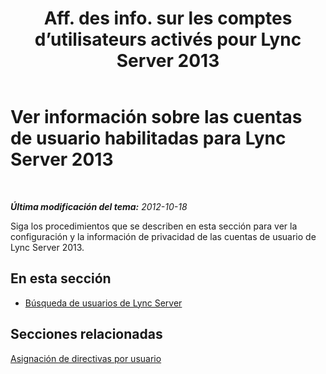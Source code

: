 ﻿---
title: "Aff. des info. sur les comptes d’utilisateurs activés pour Lync Server 2013"
TOCTitle: "Aff. des info. sur les comptes d’utilisateurs activés pour Lync Server 2013"
ms:assetid: 18309dca-b502-44e5-83e2-e314a827d298
ms:mtpsurl: https://technet.microsoft.com/es-es/library/JJ687980(v=OCS.15)
ms:contentKeyID: 49888903
ms.date: 01/07/2017
mtps_version: v=OCS.15
ms.translationtype: HT
---

# Ver información sobre las cuentas de usuario habilitadas para Lync Server 2013

 

_**Última modificación del tema:** 2012-10-18_

Siga los procedimientos que se describen en esta sección para ver la configuración y la información de privacidad de las cuentas de usuario de Lync Server 2013.

## En esta sección

  - [Búsqueda de usuarios de Lync Server](lync-server-2013-search-for-lync-server-users.md)

## Secciones relacionadas

[Asignación de directivas por usuario](lync-server-2013-assigning-per-user-policies.md)


